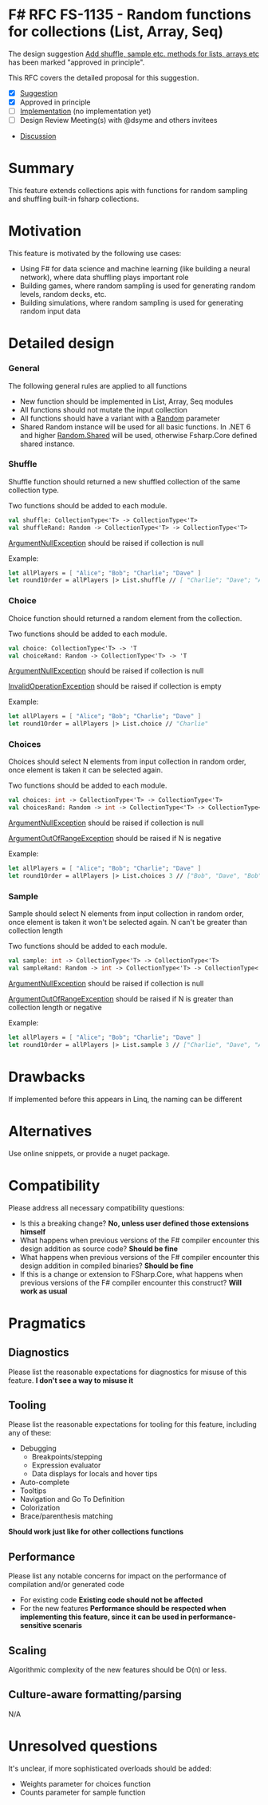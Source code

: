 # F# RFC FS-1135 - Random functions for collections (List, Array, Seq)

The design suggestion [Add shuffle, sample etc. methods for lists, arrays etc](https://github.com/fsharp/fslang-suggestions/issues/508) has been marked "approved in principle".

This RFC covers the detailed proposal for this suggestion.

- [x] [Suggestion](https://github.com/fsharp/fslang-suggestions/issues/508)
- [x] Approved in principle
- [ ] [Implementation]() (no implementation yet)
- [ ] Design Review Meeting(s) with @dsyme and others invitees
- [Discussion](https://github.com/fsharp/fslang-design/discussions/731)

# Summary

This feature extends collections apis with functions for random sampling and shuffling built-in fsharp collections.

# Motivation

This feature is motivated by the following use cases:
 - Using F# for data science and machine learning (like building a neural network), where data shuffling plays important role
 - Building games, where random sampling is used for generating random levels, random decks, etc.
 - Building simulations, where random sampling is used for generating random input data

# Detailed design

### General

The following general rules are applied to all functions
 - New function should be implemented in List, Array, Seq modules
 - All functions should not mutate the input collection
 - All functions should have a variant with a [Random](https://learn.microsoft.com/en-us/dotnet/api/system.random) parameter
 - Shared Random instance will be used for all basic functions. In .NET 6 and higher [Random.Shared](https://learn.microsoft.com/en-us/dotnet/api/system.random.shared) will be used, otherwise Fsharp.Core defined shared instance.

### Shuffle

Shuffle function should returned a new shuffled collection of the same collection type.

Two functions should be added to each module.

```fsharp
val shuffle: CollectionType<'T> -> CollectionType<'T>
val shuffleRand: Random -> CollectionType<'T> -> CollectionType<'T>
```
[ArgumentNullException](https://learn.microsoft.com/en-us/dotnet/api/system.argumentnullexception) should be raised if collection is null

Example:
```fsharp
let allPlayers = [ "Alice"; "Bob"; "Charlie"; "Dave" ]
let round1Order = allPlayers |> List.shuffle // [ "Charlie"; "Dave"; "Alice"; "Bob" ]
```


### Choice

Choice function should returned a random element from the collection.

Two functions should be added to each module.

```fsharp
val choice: CollectionType<'T> -> 'T
val choiceRand: Random -> CollectionType<'T> -> 'T
```
[ArgumentNullException](https://learn.microsoft.com/en-us/dotnet/api/system.argumentnullexception) should be raised if collection is null

[InvalidOperationException](https://learn.microsoft.com/en-us/dotnet/api/system.invalidoperationexception) should be raised if collection is empty

Example:
```fsharp
let allPlayers = [ "Alice"; "Bob"; "Charlie"; "Dave" ]
let round1Order = allPlayers |> List.choice // "Charlie"
```


### Choices

Choices should select N elements from input collection in random order, once element is taken it can be selected again.

Two functions should be added to each module.

```fsharp
val choices: int -> CollectionType<'T> -> CollectionType<'T>
val choicesRand: Random -> int -> CollectionType<'T> -> CollectionType<'T>
```
[ArgumentNullException](https://learn.microsoft.com/en-us/dotnet/api/system.argumentnullexception) should be raised if collection is null

[ArgumentOutOfRangeException](https://learn.microsoft.com/en-us/dotnet/api/system.argumentoutofrangeexception) should be raised if N is negative

Example:
```fsharp
let allPlayers = [ "Alice"; "Bob"; "Charlie"; "Dave" ]
let round1Order = allPlayers |> List.choices 3 // ["Bob", "Dave", "Bob"]
```

### Sample

Sample should select N elements from input collection in random order, once element is taken it won't be selected again. N can't be greater than collection length

Two functions should be added to each module.

```fsharp
val sample: int -> CollectionType<'T> -> CollectionType<'T>
val sampleRand: Random -> int -> CollectionType<'T> -> CollectionType<'T>
```
[ArgumentNullException](https://learn.microsoft.com/en-us/dotnet/api/system.argumentnullexception) should be raised if collection is null

[ArgumentOutOfRangeException](https://learn.microsoft.com/en-us/dotnet/api/system.argumentoutofrangeexception) should be raised if N is greater than collection length or negative

Example:
```fsharp
let allPlayers = [ "Alice"; "Bob"; "Charlie"; "Dave" ]
let round1Order = allPlayers |> List.sample 3 // ["Charlie", "Dave", "Alice"]
```

# Drawbacks

If implemented before this appears in Linq, the naming can be different

# Alternatives

Use online snippets, or provide a nuget package.

# Compatibility

Please address all necessary compatibility questions:

* Is this a breaking change? **No, unless user defined those extensions himself**
* What happens when previous versions of the F# compiler encounter this design addition as source code? **Should be fine**
* What happens when previous versions of the F# compiler encounter this design addition in compiled binaries? **Should be fine**
* If this is a change or extension to FSharp.Core, what happens when previous versions of the F# compiler encounter this construct? **Will work as usual**

# Pragmatics

## Diagnostics

Please list the reasonable expectations for diagnostics for misuse of this feature. **I don't see a way to misuse it**

## Tooling

Please list the reasonable expectations for tooling for this feature, including any of these:

* Debugging
    * Breakpoints/stepping
    * Expression evaluator
    * Data displays for locals and hover tips
* Auto-complete
* Tooltips
* Navigation and Go To Definition
* Colorization
* Brace/parenthesis matching

**Should work just like for other collections functions**

## Performance

Please list any notable concerns for impact on the performance of compilation and/or generated code

* For existing code **Existing code should not be affected**
* For the new features **Performance should be respected when implementing this feature, since it can be used in performance-sensitive scenaris**

## Scaling

Algorithmic complexity of the new features should be O(n) or less. 

## Culture-aware formatting/parsing

N/A

# Unresolved questions

It's unclear, if more sophisticated overloads should be added:
 - Weights parameter for choices function
 - Counts parameter for sample function